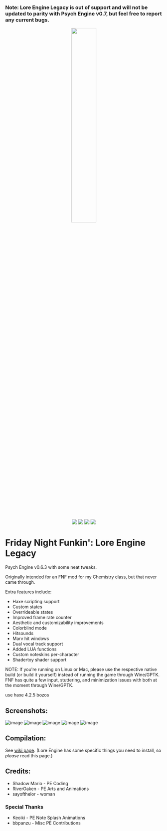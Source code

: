  ### Note: Lore Engine Legacy is out of support and will not be updated to parity with Psych Engine v0.7, but feel free to report any current bugs.
<div align="center">
    <img src="https://user-images.githubusercontent.com/35895538/184577297-98b08bcc-3144-45a7-b33f-64a11dc3c652.png" width="40%" height="40%"/> 
    <br />
    <br />
<img src="https://img.shields.io/github/actions/workflow/status/sayofthelor/lore-engine/main.yml?style=for-the-badge" /> <img src="https://img.shields.io/github/v/release/sayofthelor/lore-engine?style=for-the-badge" /> <img src="https://img.shields.io/github/license/sayofthelor/lore-engine?style=for-the-badge" /> <img src="https://img.shields.io/github/forks/sayofthelor/lore-engine?style=for-the-badge" />
</div>

# Friday Night Funkin': Lore Engine Legacy
Psych Engine v0.6.3 with some neat tweaks.

Originally intended for an FNF mod for my Chemistry class, but that never came through.

Extra features include:
- Haxe scripting support
- Custom states
- Overrideable states
- Improved frame rate counter
- Aesthetic and customizability improvements
- Colorblind mode
- Hitsounds
- Marv hit windows
- Dual vocal track support
- Added LUA functions
- Custom noteskins per-character
- Shadertoy shader support

NOTE: If you're running on Linux or Mac, please use the respective native build (or build it yourself) instead of running the game through Wine/GPTK. FNF has quite a few input, stuttering, and minimization issues with both at the moment through Wine/GPTK.

use haxe 4.2.5 bozos

## Screenshots:
![image](https://user-images.githubusercontent.com/35895538/184577088-49f7d70d-56af-4869-9f62-f25df2c396e2.png)
![image](https://user-images.githubusercontent.com/35895538/184577103-2946a3ed-95a8-4924-81f5-e41f36c2537e.png)
![image](https://user-images.githubusercontent.com/35895538/184577215-8128fee2-bfd9-44a2-b2e0-89ad614c06cf.png)
![image](https://user-images.githubusercontent.com/35895538/184577246-28225976-ae3b-48d9-a644-3f5e48ed70da.png)
![image](https://user-images.githubusercontent.com/35895538/184577280-c03ce108-7792-48fa-9430-7aa7e1e0f446.png)


## Compilation:
See [wiki page](https://github.com/sayofthelor/lore-engine/wiki/How-to-compile-Lore-Engine). (Lore Engine has some specific things you need to install, so *please* read this page.)
## Credits:
* Shadow Mario - PE Coding
* RiverOaken - PE Arts and Animations
* sayofthelor - woman
### Special Thanks
* Keoiki - PE Note Splash Animations
* bbpanzu - Misc PE Contributions
